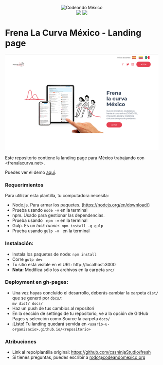 <p align="center">
<img src="http://codeandomexico.org/resources/img/codeandomexico.png" width="500" alt="Codeando México"><br>
<a href="http://www.codeandomexico.org/" target="_blank"><img src="https://img.shields.io/badge/website-CodeandoMexico-00D88E.svg"></a>
<a href="http://slack.codeandomexico.org/" target="_blank"><img src="https://img.shields.io/badge/slack-CodeandoMexico-EC0E4F.svg"></a>
</p>

# Frena La Curva México - Landing page
![demo](demo.png)

Este repositorio contiene la landing page para México trabajando con <frenalacurva.net>.

Puedes ver el demo [aquí](mexico.frenalacurva.net).


### Requerimientos

Para utilizar esta plantilla, tu computadora necesita:

-	Node.js. Para armar los paquetes. (https://nodejs.org/en/download/)
-   Prueba usando ` node -v ` en la terminal
-	npm. Usado para gestionar las dependencias.
-   Prueba usando ` npm -v`  en la terminal
-	Gulp. Es un _task runner_.
	`npm install -g gulp`
-   Prueba usando `gulp -v `  en la terminal


### Instalación:

- Instala los paquetes de node: `npm install`
- Corre `gulp dev`
- Tu sitio está visible en el URL: http://localhost:3000
- **Nota:** Modifica sólo los archivos en la carpeta `src/`


### Deployment en gh-pages:

- Una vez hayas concluido el desarrollo, deberás cambiar la carpeta `dist/` que se generó por `docs/`: <br>
  `mv dist/ docs/`
- Haz un push de tus cambios al repositori
- En la sección de settings de tu repositorio, ve a la opción de GitHub Pages y selección como Source la carpeta `docs/`
- ¡Listo! Tu landing quedará servida en `<usario-u-organizacio>.github.io/<repositorio>`

### Atribuciones

- Link al repo/plantilla original: https://github.com/cssninjaStudio/fresh
- Si tienes preguntas, puedes escribir a <rodo@codeandomexico.org>
